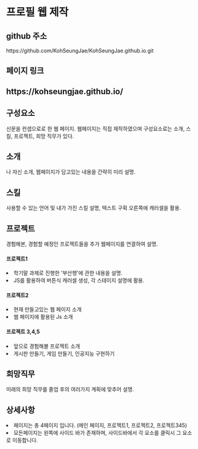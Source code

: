 <h1>프로필 웹 제작</h1>
  <h2>github 주소</h2>
  https://github.com/KohSeungJae/KohSeungJae.github.io.git
  <h2>페이지 링크<h2>
  https://kohseungjae.github.io/
  <h2>구성요소</h2>
  <p>신문을 컨셉으로로 한 웹 페이지. 웹페이지는 직접 제작하였으며 구성요소로는 소개, 스킬, 프로젝트, 희망 직무가 있다.</p>
  <h2>소개</h2>
  <p>나 자신 소개, 웹페이지가 담고있는 내용을 간략히 미리 설명.</p></p>
  <h2>스킬</h2>  
  <p>사용할 수 있는 언어 및 내가 가진 스킬 설명, 텍스트 구획 오른쪽에 캐러셀을 활용.</p>
  <h2>프로젝트</h2>
  <p>경험해본, 경험할 예정인 프로젝트들을 추가 웹페이지를 연결하여 설명.</p>
  <h4>프로젝트1</h4>
  <li>학기말 과제로 진행한 '부산헹'에 관한 내용을 설명.</li>
  <li>JS를 활용하여 버튼식 캐러셀 생성, 각 스테이지 설명에 활용.</li>
  <h4>프로젝트2</h4>
  <li>현재 만들고있는 웹 페이지 소개</li>
  <li>웹 페이지에 활용된 Js 소개</li>
  <h4>프로젝트 3,4,5</h4>
  <li>앞으로 경험해볼 프로젝트 소개</li>
  <li>게시판 만들기, 게임 만들기, 인공지능 구현하기</li>
  <h2>희망직무</h2>
  <P>미래의 희망 직무를 졸업 후의 여러가지 계획에 맞추어 설명.</P>
  <h2>상세사항</h2>
  <li>페이지는 총 4페이지 입니다. (메인 페이지, 프로젝트1, 프로젝트2, 프로젝트345)</li>
  <li>모든페이지는 왼쪽에 사이드 바가 존재하며, 사이드바에서 각 요소를 클릭시 그 요소로 이동합니다.</li>
